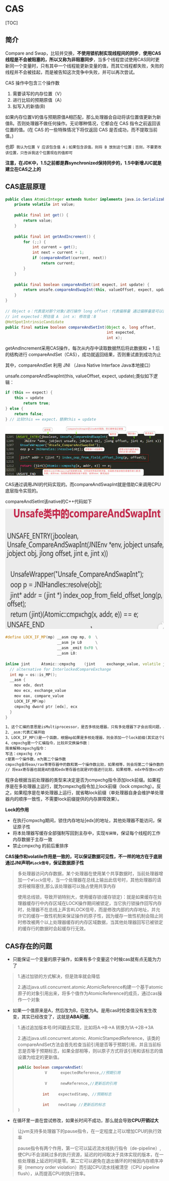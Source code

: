 # CAS

[TOC]



## 简介

Compare and Swap，比较并交换，**不使用锁机制实现线程间的同步**，**使用CAS线程是不会被阻塞的，所以又称为非阻塞同步**，当多个线程尝试使用CAS同时更新同一个变量时，只有其中一个线程能更新变量的值，而其它线程都失败，失败的线程并不会被挂起，而是被告知这次竞争中失败，并可以再次尝试。　　　

CAS 操作中包含三个操作数 

1. 需要读写的内存位置（V）
2. 进行比较的预期原值（A）
3. 拟写入的新值(B)

如果内存位置V的值与预期原值A相匹配，那么处理器会自动将该位置值更新为新值B。否则处理器不做任何操作。无论哪种情况，它都会在 CAS 指令之前返回该位置的值。(在 CAS 的一些特殊情况下将仅返回 CAS 是否成功，而不提取当前值。)

也即` 我认为位置 V 应该包含值 A；如果包含该值，则将 B 放到这个位置；否则，不要更改该位置，只告诉我这个位置现在的值即可`



**注意，在JDK中，1.5之前都是靠synchronized保持同步的，1.5中新增JUC就是建立在CAS之上的**



## CAS底层原理

~~~java
public class AtomicInteger extends Number implements java.io.Serializable {
    private volatile int value;

    public final int get() {
        return value;
    }

    public final int getAndIncrement() {
        for (;;) {
            int current = get();
            int next = current + 1;
            if (compareAndSet(current, next))
                return current;
        }
    }

    public final boolean compareAndSet(int expect, int update) {
        return unsafe.compareAndSwapInt(this, valueOffset, expect, update);
    }
}

// Object o：代表是对那个对象/进行操作 long offset：代表偏移量 通过偏移量是可以获取到内存值：V
// int expected：预估值 A  int x: 修改值：B
@HotSpotIntrinsicCandidate
public final native boolean compareAndSetInt(Object o, long offset,
                                             int expected,
                                             int x);
~~~

getAndIncrement采用CAS操作，每次从内存中读取数据然后将此数据和 + 1 后的结构进行 compareAndSet（CAS），成功就返回结果，否则重试直到成功为止



其中，compareAndSet 利用 JNI （Java Native Interface Java本地接口）

unsafe.compareAndSwapInt(this, valueOffset, expect, update);类似如下逻辑：

~~~java
if (this == expect) {
    this = update
        return true;
} else {
    return false;
} // 比较this == expect，替换this = update
~~~



![img](images/13457029-f9de3a2c3989b83d.jpg)



CAS通过调用JNI的代码实现的。而compareAndSwapInt就是借助C来调用CPU底层指令实现的。

compareAndSetInt该native的C++代码如下

![image-20210605204607569](images/image-20210605204607569.png)

~~~cpp
#define LOCK_IF_MP(mp) __asm cmp mp, 0  \
                       __asm je L0      \
                       __asm _emit 0xF0 \
                       __asm L0:

inline jint     Atomic::cmpxchg    (jint     exchange_value, volatile jint*     dest, jint     compare_value) {
  // alternative for InterlockedCompareExchange
  int mp = os::is_MP();
  __asm {
    mov edx, dest
    mov ecx, exchange_value
    mov eax, compare_value
    LOCK_IF_MP(mp)
    cmpxchg dword ptr [edx], ecx
  }
}
~~~

~~~markdown
1、这个汇编的意思是isMultiprocessor，是否多核处理器，只有多处理器下才会出现问题，单核不会出现数据不一致问题的。
2、_asm:代表汇编开始
3、LOCK_IF_MP()是一个函数，根据mp如果是多核处理器，则会添加一个lock前缀(其实这个就是内存屏障)。
4、cmpxchg是一个汇编指令，比较并交换操作数：
简单解释cmpxchg指令：
写法：cmpxchg r/m 
r是第一个操作数，m为第二个操作数 
cmpxchg会将eax/rax等寄存器中的数和第一个操作数比较，如果相等，则会将第二个操作数的值存放到第一个操作数中，如果不相等，会将第一个操作数的值存放到eax/rax等寄存器中。
// 将eax寄存器也就是A的值和edx寄存器也就是V的值进行比较，如果相等，edx中存放ecx的值，也就是在edx寄存器中存入的是修改之后的值
~~~



程序会根据当前处理器的类型来决定是否为cmpxchg指令添加lock前缀。如果程序是在多处理器上运行，就为cmpxchg指令加上lock前缀（lock cmpxchg）。反之，如果程序是在单处理器上运行，就省略lock前缀（单处理器自身会维护单处理器内的顺序一致性，不需要lock前缀提供的内存屏障效果）。



**Lock的作用**

- 在执行cmpxchg期间，锁住内存地址[edx]的地址，其他处理器不能访问，保证原子性
- 将本处理器写缓存全部强制写回到主存中，实现`写屏障`，保证每个线程的工作内存数据于主存一致
- 禁止cmpxchg 的前后重排序

**CAS操作和volatile作用是一致的，可以保证数据可见性，不一样的地方在于底层通过JNI声明`#Lock信号`，保证数据原子性**

> 多处理器访问内存数据，某个处理器在使用某个共享数据时，当前处理器增加一个`#lock`信号，当一个处理器在总线上输出此信号时，其他处理器的请求将被阻塞住,那么该处理器可以独占使用共享内存
>
> 使用总线锁，导致开销特别大，使用缓存锁(缓存锁定)：就是如果缓存在处理器缓存行中内存区域在LOCK操作期间被锁定，当它执行锁操作回写内存时，处理器不在总线上声言#LOCK信号，而是修改内部的内存地址，并允许它的缓存一致性机制来保证操作的原子性，因为缓存一致性机制会阻止同时修改被两个以上处理器缓存的内存区域数据，当其他处理器回写已被锁定的缓存行的数据时会起缓存行无效。





## CAS存在的问题

- 只能保证一个变量的原子操作，如果有多个变量这个时候cas就有点无能为力了

> 1.通过加锁的方式解决，但是效率就会降低
>
> 2.通过java.util.concurrent.atomic.AtomicReference构建一个基于atomic原子的对象引用出来，将多个值作为AtomicReference的成员，通过cas操作一个对象



- 如果一个值原来是A，然后改为B，在改为A。是用cas时检查值没有发生改变，其实已经改变了，这就是**ABA问题**。

> 1.通过追加版本号/时间戳去实现，比如将A->B->A 转换为1A->2B->3A
>
> 2.通过java.util.concurrent.atomic. AtomicStampedReference，该类的compareAndSet方法会首先检查当前引用是否等于预期引用，并且当前标志是否等于预期标志，如果全部相等，则以原子方式将该引用和该标志的值设置为给定的更新值。
>
> ~~~java
> public boolean compareAndSet(
>             V      expectedReference,//预期引用
> 
>             V      newReference,//更新后的引用
> 
>            int    expectedStamp, //预期标志
> 
>            int    newStamp //更新后的标志
> )
> ~~~



- 在循环里一直在尝试修改，如果长时间不成功，那么就会导致**CPU开销过大**

> 让jvm支持多处理器下的pause指令，在一定程度上可以增加CPU的执行效率
>
> pause指令有两个作用，第一它可以延迟流水线执行指令（de-pipeline）,使CPU不会消耗过多的执行资源，延迟的时间取决于具体实现的版本，在一些处理器上延迟时间是零。第二它可以避免在退出循环的时候因内存顺序冲突（memory order violation）而引起CPU流水线被清空（CPU pipeline flush），从而提高CPU的执行效率。











